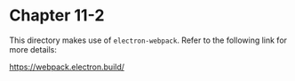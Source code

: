# Chapter 11-2

This directory makes use of `electron-webpack`. Refer to the following link for more details:

https://webpack.electron.build/
